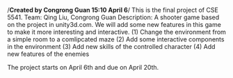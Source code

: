/******Created by Congrong Guan 15:10 April 6******/
This is the final project of CSE 5541.
Team: Qing Liu, Congrong Guan
Description: A shooter game based on the project in unity3d.com. We will add some new features in this game to make it more interesting and interactive.
(1) Change the environment from a simple room to a comlipcated maze
(2) Add some interactive components in the environment 
(3) Add new skills of the controlled character
(4) Add new features of the enemies

The project starts on April 6th and due on April 20th.